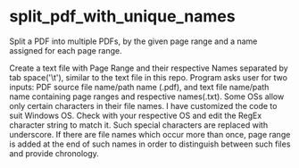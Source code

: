 # split_pdf_with_unique_names
Split a PDF into multiple PDFs, by the given page range and a name assigned for each page range.

Create a text file with Page Range and their respective Names separated by tab space('\t'), similar to the text file in this repo. 
Program asks user for two inputs: PDF source file name/path name (.pdf), and text file name/path name containing page ranges and respective names(.txt).
Some OSs allow only certain characters in their file names. I have customized the code to suit Windows OS. Check with your respective OS and edit the RegEx character string to match it. Such special characters are replaced with underscore.
If there are file names which occur more than once, page range is added at the end of such names in order to distinguish between such files and provide chronology.
